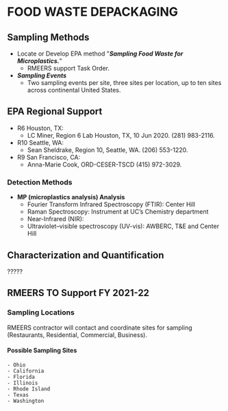 # FOOD WASTE DEPACKAGING

## Sampling Methods

* Locate or Develop EPA method "**_Sampling Food Waste for Microplastics._**"
  * RMEERS support Task Order.
* **_Sampling Events_**
  * Two sampling events per site, three sites per location, up to ten sites across continental United States.

## EPA Regional Support

* R6 Houston, TX:
  * LC Miner, Region 6 Lab Houston, TX, 10 Jun 2020. (281) 983-2116.
* R10 Seattle, WA:
  * Sean Sheldrake, Region 10, Seattle, WA. (206) 553-1220.
* R9 San Francisco, CA:
  * Anna-Marie Cook, ORD-CESER-TSCD (415) 972-3029.

### Detection Methods

* **MP (microplastics analysis) Analysis**
  * Fourier Transform Infrared Spectroscopy (FTIR): Center Hill
  * Raman Spectroscopy: Instrument at UC’s Chemistry department
  * Near-Infrared (NIR):
  * Ultraviolet–visible spectroscopy (UV-vis): AWBERC, T&E and Center Hill

## Characterization and Quantification

?????

## RMEERS TO Support FY 2021-22

### Sampling Locations

RMEERS contractor will contact and coordinate sites for sampling (Restaurants, Residential, Commercial, Business).

#### Possible Sampling Sites

    - Ohio
    - California
    - Florida
    - Illinois
    - Rhode Island
    - Texas
    - Washington
